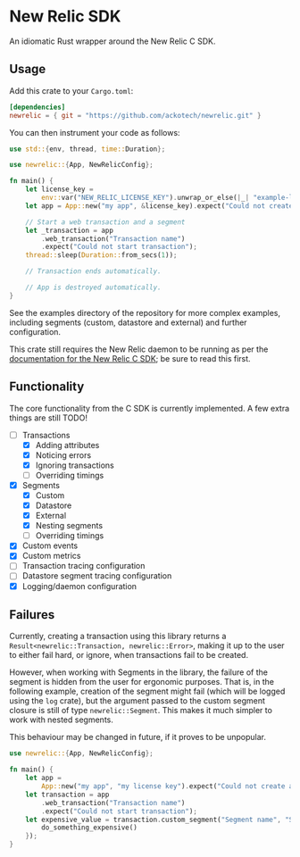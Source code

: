 New Relic SDK
=============

An idiomatic Rust wrapper around the New Relic C SDK.

Usage
-----

Add this crate to your `Cargo.toml`:

```toml
[dependencies]
newrelic = { git = "https://github.com/ackotech/newrelic.git" }
```

You can then instrument your code as follows:

```rust
use std::{env, thread, time::Duration};

use newrelic::{App, NewRelicConfig};

fn main() {
    let license_key =
        env::var("NEW_RELIC_LICENSE_KEY").unwrap_or_else(|_| "example-license-key".to_string());
    let app = App::new("my app", &license_key).expect("Could not create app");

    // Start a web transaction and a segment
    let _transaction = app
        .web_transaction("Transaction name")
        .expect("Could not start transaction");
    thread::sleep(Duration::from_secs(1));

    // Transaction ends automatically.

    // App is destroyed automatically.
}
```

See the examples directory of the repository for more complex examples, including segments (custom, datastore and external) and further configuration.

This crate still requires the New Relic daemon to be running as per the [documentation for the New Relic C SDK][c-sdk]; be sure to read this first.

Functionality
-------------

The core functionality from the C SDK is currently implemented. A few extra things are still TODO!

* [ ] Transactions
    * [x] Adding attributes
    * [x] Noticing errors
    * [x] Ignoring transactions
    * [ ] Overriding timings
* [x] Segments
    * [x] Custom
    * [x] Datastore
    * [x] External
    * [x] Nesting segments
    * [ ] Overriding timings
* [x] Custom events
* [x] Custom metrics
* [ ] Transaction tracing configuration
* [ ] Datastore segment tracing configuration
* [x] Logging/daemon configuration

Failures
--------

Currently, creating a transaction using this library returns a `Result<newrelic::Transaction, newrelic::Error>`, making it up to the user to either fail hard, or ignore, when transactions fail to be created.

However, when working with Segments in the library, the failure of the segment is hidden from the user for ergonomic purposes. That is, in the following example, creation of the segment might fail (which will be logged using the `log` crate), but the argument passed to the custom segment closure is still of type `newrelic::Segment`. This makes it much simpler to work with nested segments.

This behaviour may be changed in future, if it proves to be unpopular.

```rust
use newrelic::{App, NewRelicConfig};

fn main() {
    let app =
        App::new("my app", "my license key").expect("Could not create app");
    let transaction = app
        .web_transaction("Transaction name")
        .expect("Could not start transaction");
    let expensive_value = transaction.custom_segment("Segment name", "Segment category", |seg| {
        do_something_expensive()
    });
}
```

[c-sdk]: https://docs.newrelic.com/docs/agents/c-sdk/get-started/introduction-c-sdk#architecture
[newrelic-sys]: https://crates.io/crates/newrelic-sys
